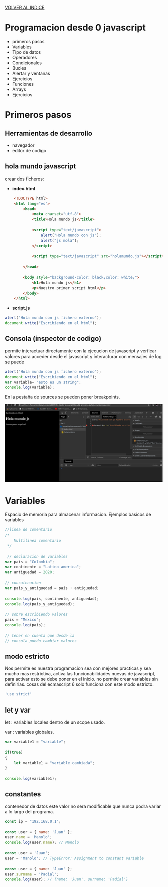 [VOLVER AL INDICE](../../README.md)

# Programacion desde 0 javascript

- primeros pasos
- Variables
- Tipo de datos
- Operadores
- Condicionales
- Bucles
- Alertar y ventanas
- Ejercicios
- Funciones
- Arrays
- Ejercicios

# Primeros pasos

## Herramientas de desarrollo

- navegador
- editor de codigo

## hola mundo javascript

crear dos ficheros:

- **index.html**

```html
    <!DOCTYPE html>
    <html lang="es">
        <head>
            <meta charset="utf-8">
            <title>Hola mundo js</title>

            <script type="text/javascript">
                alert("Hola mundo con js");
                alert("js mola");
            </script>

            <script type="text/javascript" src="holamundo.js"></script>

        </head>

        <body style="background-color: black;color: white;">
            <h1>Hola mundo js</h1>
            <p>Nuestro primer script html</p>
        </body>
    </html>
```

- **script.js**

```js
alert("Hola mundo con js fichero externo");
document.write("Escribiendo en el html");
```

## Consola (inspector de codigo)

permite interactuar directamente con la ejecucion de javascript y verficar valores para acceder desde el javascript y interacturar con mensajes de log se puede

```js
alert("Hola mundo con js fichero externo");
document.write("Escribiendo en el html");
var variable= "esto es un string";
console.log(variable);
```

En la pestaña de sources se pueden poner breakpoints.

<img src="img_md/debug.png">

# Variables

Espacio de memoria para almacenar informacion. Ejemplos basicos de variables

```js
//linea de comentario
/*
    Multilinea comentario
 */

 // declaracion de variables
var pais = "Colombia";
var continente = "Latino america";
var antiguedad = 2020;

// concatenacion
var pais_y_antiguedad = pais + antiguedad;

console.log(pais, continente, antiguedad);
console.log(pais_y_antiguedad);

// sobre escribiendo valores
pais = "Mexico";
console.log(pais);

// tener en cuenta que desde la 
// consola puedo cambiar valores
```

## modo estricto

Nos permite es nuestra programacion sea con mejores practicas y sea mucho mas restrictiva, activa las funcionabilidades nuevas de javascript, para activar esto se debe poner en el inicio. no permite crear variables sin definirlas. cosas del ecmascript 6 solo funciona con este modo estricto.

```js
'use strict'
```

## let y var

let : variables locales dentro de un scope usado.

var : variables globales.

```js
var variable1 = "variable";

if(true)
{
    let variable1 = "variable cambiada";
}

console.log(variable1);
```

## constantes

contenedor de datos este valor no sera modificable que nunca podra variar a lo largo del programa.

```js
const ip = "192.168.0.1";

const user = { name: 'Juan' };
user.name = 'Manolo';
console.log(user.name); // Manolo

const user = 'Juan';
user = 'Manolo'; // TypeError: Assignment to constant variable

const user = { name: 'Juan' };
user.surname = 'Padial';
console.log(user); // {name: 'Juan', surname: 'Padial'}
```




